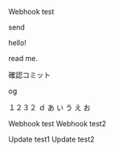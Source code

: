 Webhook test

send

hello!

read me.


確認コミット

og

１２３２
ｄ
あ
い
う
え
お

Webhook test
Webhook test2

Update test1
Update test2